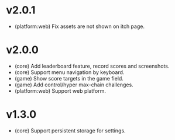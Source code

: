 # v2.0.1

- (platform:web) Fix assets are not shown on itch page.

# v2.0.0

- (core) Add leaderboard feature, record scores and screenshots.
- (core) Support menu navigation by keyboard.
- (game) Show score targets in the game field.
- (game) Add control/hyper max-chain challenges.
- (platform:web) Support web platform.

# v1.3.0

- (core) Support persistent storage for settings.
